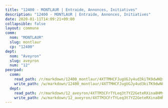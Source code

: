 ```yaml
---
title: "12400 - MONTLAUR | Entraide, Annonces, Initiatives"
description: "12400 - MONTLAUR | Entraide, Annonces, Initiatives"
date: 2020-01-11T14:09:21+09:00
collapsible: false
layout: commune
comm:
  nom: "MONTLAUR"
  slug: montlaur
  cp: "12400"
dept:
  nom: "Aveyron"
  slug: aveyron
  num: "12"
peerpad:
  comm:
    read_path: /r/markdown/12400_montlaur/4XTTMHCFJugUGJy4ud3kiTK9dwNQsD353K68dUgYRq93G5xpo
    write_path: /w/markdown/12400_montlaur/4XTTMHCFJugUGJy4ud3kiTK9dwNQsD353K68dUgYRq93G5xpo-K3TgThk41Uv584QzaFYzXE3PJD1ZuDBj1Mgernb3jGvjxHU12HrgCPY5xV3gpVyuFH49RmYCg3xWvRWkREt3n2m7uBiYJY92CBNWLHGdsiqTrsMFSXxFC75JigxuZFkohGjPAHBM
  dept:
    read_path: /r/markdown/12_aveyron/4XTTM3CFrTYLeq3t7YZ2GeteRXina8HMy585xLdATaEm28gJq
    write_path: /w/markdown/12_aveyron/4XTTM3CFrTYLeq3t7YZ2GeteRXina8HMy585xLdATaEm28gJq-K3TgUfu3tdsvnJNzfCjLcQBm4uQ83gag77qnaAo9pjUvbpQyfAVAxJdyULKffeJFVcGHHVraYZNVQhiGBeBUKBFLy2Vr8dapgU6tQCmoJQ6dgnoqRGmK9bSxqhW9VArfxRuTPcgV
---
```



